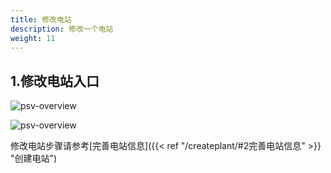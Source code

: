 ```yaml
---
title: 修改电站
description: 修改一个电站
weight: 11
---
```


## 1.修改电站入口

![psv-overview](/../../zh/photo/docs/edit-plant/edit-plant.png)

![psv-overview](/../../zh/photo/docs/edit-plant/edit-plant1.png)

修改电站步骤请参考[完善电站信息]({{< ref "/createplant/#2完善电站信息" >}} "创建电站")
